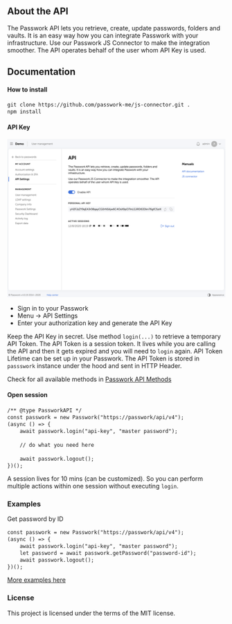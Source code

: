 ## About the API
The Passwork API lets you retrieve, create, update passwords, folders and vaults. It is an easy way how you can integrate Passwork with your infrastructure. Use our Passwork JS Connector to make the integration smoother. The API operates behalf of the user whom API Key is used.

## Documentation

#### How to install
```shell script
git clone https://github.com/passwork-me/js-connector.git .
npm install
```

#### API Key

![alt text](./passwork.png)

- Sign in to your Passwork
- Menu → API Settings
- Enter your authorization key and generate the API Key

Keep the API Key in secret. Use method `login(...)` to retrieve a temporary API Token.
The API Token is a session token. It lives while you are calling the API and then it gets expired and you will need to `login` again.
API Token Lifetime can be set up in your Passwork.
The API Token is stored in `passswork` instance under the hood and sent in HTTP Header. 


Check for all available methods in
[Passwork API Methods](./src/passwork-interface.js)

#### Open session

```JS
/** @type PassworkAPI */
const passwork = new Passwork("https://passwork/api/v4");
(async () => {
    await passwork.login("api-key", "master password");

    // do what you need here

    await passwork.logout();
})();
```


A session lives for 10 mins (can be customized).
So you can perform multiple actions within one session without executing `login`.

### Examples
Get password by ID

```JS
const passwork = new Passwork("https://passwork/api/v4");
(async () => {
    await passwork.login("api-key", "master password");
    let password = await passwork.getPassword("password-id");
    await passwork.logout();
})();
```

[More examples here](./examples)


### License
This project is licensed under the terms of the MIT license.
